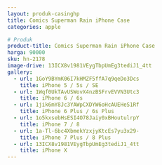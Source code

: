 ```yaml
---
layout: produk-casinghp
title: Comics Superman Rain iPhone Case
categories: apple

# Produk
product-title: Comics Superman Rain iPhone Case
harga: 90000
sku: hn-2178
image-drive: 13ICX8v1981VEygTbpUmEg3tediJ1_4tt
gallery:
  - url: 1GoY9BYmK06I7kHMZF5ffA7q9qeDo3Dcs
    title: iPhone 5 / 5s / SE
  - url: 1Wqf0UkTAvUSWovX4nzBSFrvEVVN3Utc3
    title: iPhone 6 / 6s
  - url: 1jik6mY8Jc3YAWpCXDYW6oHcAUEHeS1Rf
    title: iPhone 6 Plus / 6s Plus
  - url: 1o5kxsebHsESI4O78Jaiy0xBHoutulrpY
    title: iPhone 7 / 8
  - url: 1a-Tl-6bc4XbmekYzxjyKtcEs7yu3x29-
    title: iPhone 7 Plus / 8 Plus
  - url: 13ICX8v1981VEygTbpUmEg3tediJ1_4tt
    title: iPhone X
---
```

